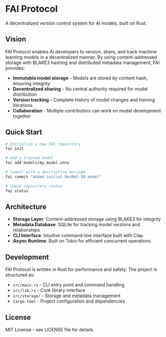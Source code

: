 # FAI Protocol

A decentralized version control system for AI models, built on Rust.

## Vision

FAI Protocol enables AI developers to version, share, and track machine learning models in a decentralized manner. By using content-addressed storage with BLAKE3 hashing and distributed metadata management, FAI provides:

- **Immutable model storage** - Models are stored by content hash, ensuring integrity
- **Decentralized sharing** - No central authority required for model distribution
- **Version tracking** - Complete history of model changes and training iterations
- **Collaboration** - Multiple contributors can work on model development together

## Quick Start

```bash
# Initialize a new FAI repository
fai init

# Add a trained model
fai add models/my_model.onnx

# Commit with a descriptive message
fai commit "Added initial ResNet-50 model"

# Check repository status
fai status
```

## Architecture

- **Storage Layer**: Content-addressed storage using BLAKE3 for integrity
- **Metadata Database**: SQLite for tracking model versions and relationships  
- **CLI Interface**: Intuitive command-line interface built with Clap
- **Async Runtime**: Built on Tokio for efficient concurrent operations

## Development

FAI Protocol is written in Rust for performance and safety. The project is structured as:

- `src/main.rs` - CLI entry point and command handling
- `src/lib.rs` - Core library interface
- `src/storage/` - Storage and metadata management
- `Cargo.toml` - Project configuration and dependencies

## License

MIT License - see LICENSE file for details.
